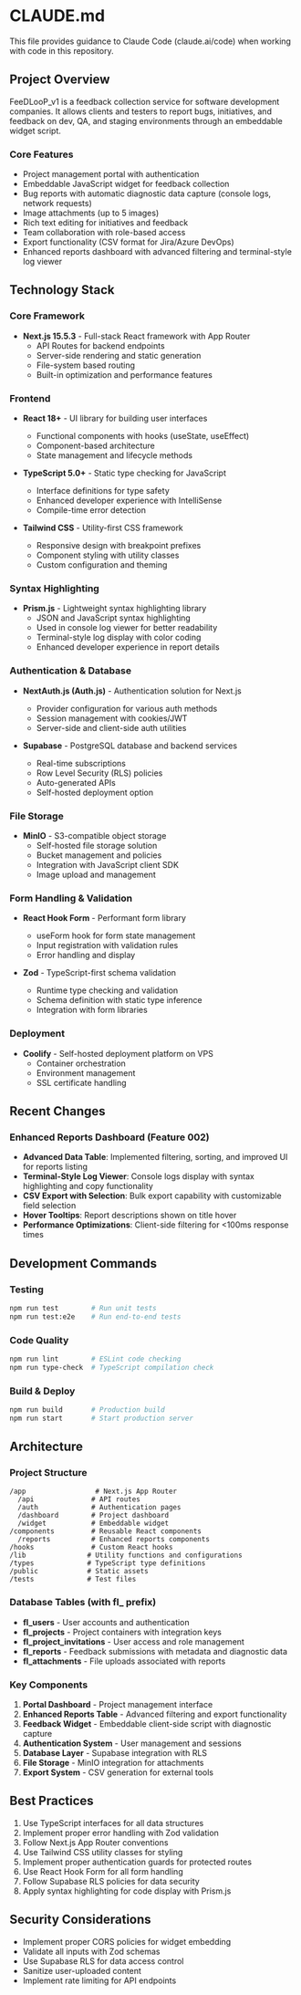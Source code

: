 # CLAUDE.md

This file provides guidance to Claude Code (claude.ai/code) when working with code in this repository.

## Project Overview

FeeDLooP_v1 is a feedback collection service for software development companies. It allows clients and testers to report bugs, initiatives, and feedback on dev, QA, and staging environments through an embeddable widget script.

### Core Features
- Project management portal with authentication
- Embeddable JavaScript widget for feedback collection
- Bug reports with automatic diagnostic data capture (console logs, network requests)
- Image attachments (up to 5 images)
- Rich text editing for initiatives and feedback
- Team collaboration with role-based access
- Export functionality (CSV format for Jira/Azure DevOps)
- Enhanced reports dashboard with advanced filtering and terminal-style log viewer

## Technology Stack

### Core Framework
- **Next.js 15.5.3** - Full-stack React framework with App Router
  - API Routes for backend endpoints
  - Server-side rendering and static generation
  - File-system based routing
  - Built-in optimization and performance features

### Frontend
- **React 18+** - UI library for building user interfaces
  - Functional components with hooks (useState, useEffect)
  - Component-based architecture
  - State management and lifecycle methods

- **TypeScript 5.0+** - Static type checking for JavaScript
  - Interface definitions for type safety
  - Enhanced developer experience with IntelliSense
  - Compile-time error detection

- **Tailwind CSS** - Utility-first CSS framework
  - Responsive design with breakpoint prefixes
  - Component styling with utility classes
  - Custom configuration and theming

### Syntax Highlighting
- **Prism.js** - Lightweight syntax highlighting library
  - JSON and JavaScript syntax highlighting
  - Used in console log viewer for better readability
  - Terminal-style log display with color coding
  - Enhanced developer experience in report details

### Authentication & Database
- **NextAuth.js (Auth.js)** - Authentication solution for Next.js
  - Provider configuration for various auth methods
  - Session management with cookies/JWT
  - Server-side and client-side auth utilities

- **Supabase** - PostgreSQL database and backend services
  - Real-time subscriptions
  - Row Level Security (RLS) policies
  - Auto-generated APIs
  - Self-hosted deployment option

### File Storage
- **MinIO** - S3-compatible object storage
  - Self-hosted file storage solution
  - Bucket management and policies
  - Integration with JavaScript client SDK
  - Image upload and management

### Form Handling & Validation
- **React Hook Form** - Performant form library
  - useForm hook for form state management
  - Input registration with validation rules
  - Error handling and display

- **Zod** - TypeScript-first schema validation
  - Runtime type checking and validation
  - Schema definition with static type inference
  - Integration with form libraries

### Deployment
- **Coolify** - Self-hosted deployment platform on VPS
  - Container orchestration
  - Environment management
  - SSL certificate handling

## Recent Changes

### Enhanced Reports Dashboard (Feature 002)
- **Advanced Data Table**: Implemented filtering, sorting, and improved UI for reports listing
- **Terminal-Style Log Viewer**: Console logs display with syntax highlighting and copy functionality
- **CSV Export with Selection**: Bulk export capability with customizable field selection
- **Hover Tooltips**: Report descriptions shown on title hover
- **Performance Optimizations**: Client-side filtering for <100ms response times

## Development Commands

### Testing
```bash
npm run test        # Run unit tests
npm run test:e2e    # Run end-to-end tests
```

### Code Quality
```bash
npm run lint        # ESLint code checking
npm run type-check  # TypeScript compilation check
```

### Build & Deploy
```bash
npm run build       # Production build
npm run start       # Start production server
```

## Architecture

### Project Structure
```
/app                 # Next.js App Router
  /api              # API routes
  /auth             # Authentication pages
  /dashboard        # Project dashboard
  /widget           # Embeddable widget
/components         # Reusable React components
  /reports          # Enhanced reports components
/hooks              # Custom React hooks
/lib               # Utility functions and configurations
/types             # TypeScript type definitions
/public            # Static assets
/tests             # Test files
```

### Database Tables (with fl_ prefix)
- **fl_users** - User accounts and authentication
- **fl_projects** - Project containers with integration keys
- **fl_project_invitations** - User access and role management
- **fl_reports** - Feedback submissions with metadata and diagnostic data
- **fl_attachments** - File uploads associated with reports

### Key Components
1. **Portal Dashboard** - Project management interface
2. **Enhanced Reports Table** - Advanced filtering and export functionality
3. **Feedback Widget** - Embeddable client-side script with diagnostic capture
4. **Authentication System** - User management and sessions
5. **Database Layer** - Supabase integration with RLS
6. **File Storage** - MinIO integration for attachments
7. **Export System** - CSV generation for external tools

## Best Practices

1. Use TypeScript interfaces for all data structures
2. Implement proper error handling with Zod validation
3. Follow Next.js App Router conventions
4. Use Tailwind CSS utility classes for styling
5. Implement proper authentication guards for protected routes
6. Use React Hook Form for all form handling
7. Follow Supabase RLS policies for data security
8. Apply syntax highlighting for code display with Prism.js

## Security Considerations
- Implement proper CORS policies for widget embedding
- Validate all inputs with Zod schemas
- Use Supabase RLS for data access control
- Sanitize user-uploaded content
- Implement rate limiting for API endpoints